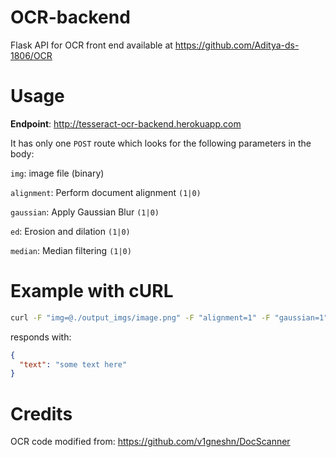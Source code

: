 # OCR-backend
Flask API for OCR front end available at https://github.com/Aditya-ds-1806/OCR

# Usage

**Endpoint**: http://tesseract-ocr-backend.herokuapp.com

It has only one `POST` route which looks for the following parameters in the body:

`img`: image file (binary)

`alignment`: Perform document alignment `(1|0)`

`gaussian`: Apply Gaussian Blur `(1|0)`

`ed`: Erosion and dilation `(1|0)`

`median`: Median filtering `(1|0)`

# Example with cURL

```bash
curl -F "img=@./output_imgs/image.png" -F "alignment=1" -F "gaussian=1" -F "ed=1" -F "median=0" http://tesseract-ocr-backend.herokuapp.com
```
responds with:

```json
{
  "text": "some text here"
}
```

# Credits
OCR code modified from: https://github.com/v1gneshn/DocScanner
